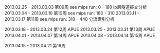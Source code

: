 2013.02.25 - 2013.03.03 第09周
	see mips run: 0 - 180
	ip层隧道报文分析	
2013.03.04 - 2013.03.10 第10周
	see mips run: 180 - 310
2013.03.11 - 2013.03.17 第11周
	see mips run: 310 - 440
	分流索引分析

2013.03.18 - 2013.03.24 第12周
	APUE
2013.03.25 - 2013.03.31 第13周
	APUE
2013.04.01 - 2013.04.07 第14周
	APUE
2013.04.08 - 2013.04.14 第15周
	APUE

2013.04.15 - 2013.04.21 第16周
